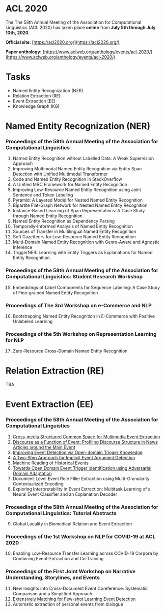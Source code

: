 # ACL 2020
The The 58th Annual Meeting of the Association for Computational Linguistics (ACL 2020) has taken place **online** from **July 5th through July 10th, 2020**.
  
**Official site:** [https://acl2020.org/](https://acl2020.org/) 
  
**Paper anthology:** [https://www.aclweb.org/anthology/events/acl-2020/](https://www.aclweb.org/anthology/events/acl-2020/)

# Tasks
- Named Entity Recognization (NER)
- Relation Extraction (RE)
- Event Extraction (EE)
- Knowledge Graph (KG)
# Named Entity Recognization (NER)
### Proceedings of the 58th Annual Meeting of the Association for Computational Linguistics
1. Named Entity Recognition without Labelled Data: A Weak Supervision Approach
2. Improving Multimodal Named Entity Recognition via Entity Span Detection with Unified Multimodal Transformer
3. Code and Named Entity Recognition in StackOverflow
4. A Unified MRC Framework for Named Entity Recognition
5. Improving Low-Resource Named Entity Recognition using Joint Sentence and Token Labeling
6. Pyramid: A Layered Model for Nested Named Entity Recognition
7. Bipartite Flat-Graph Network for Nested Named Entity Recognition
8. Instance-Based Learning of Span Representations: A Case Study through Named Entity Recognition
9. Named Entity Recognition as Dependency Parsing
10. Temporally-Informed Analysis of Named Entity Recognition
11. Sources of Transfer in Multilingual Named Entity Recognition
12. Soft Gazetteers for Low-Resource Named Entity Recognition
13. Multi-Domain Named Entity Recognition with Genre-Aware and Agnostic Inference
14. TriggerNER: Learning with Entity Triggers as Explanations for Named Entity Recognition

### Proceedings of the 58th Annual Meeting of the Association for Computational Linguistics: Student Research Workshop
15. Embeddings of Label Components for Sequence Labeling: A Case Study of Fine-grained Named Entity Recognition
### Proceedings of The 3rd Workshop on e-Commerce and NLP
16. Bootstrapping Named Entity Recognition in E-Commerce with Positive Unlabeled Learning
### Proceedings of the 5th Workshop on Representation Learning for NLP
17. Zero-Resource Cross-Domain Named Entity Recognition

# Relation Extraction (RE)
TBA
# Event Extraction (EE)
### Proceedings of the 58th Annual Meeting of the Association for Computational Linguistics
1. [Cross-media Structured Common Space for Multimedia Event Extraction](https://github.com/Clearailhc/KG-NLP-Papers/blob/main/ACL/2020/EE/1.%20Cross-media%20Structured%20Common%20Space%20for%20Multimedia%20Event%20Extraction.md)
2. [Discourse as a Function of Event: Profiling Discourse Structure in News Articles around the Main Event](https://github.com/Clearailhc/KG-NLP-Papers/blob/main/ACL/2020/EE/2.%20Discourse%20as%20a%20Function%20of%20Event_Profiling%20Discourse%20Structure%20in%20News%20Articles%20around%20the%20Main%20Event.md)
3. [Improving Event Detection via Open-domain Trigger Knowledge](https://github.com/Clearailhc/KG-NLP-Papers/blob/main/ACL/2020/EE/3.%20Improving%20Event%20Detection%20via%20Open-domain%20Trigger%20Knowledge.md)
4. [A Two-Step Approach for Implicit Event Argument Detection](https://github.com/Clearailhc/KG-NLP-Papers/blob/main/ACL/2020/EE/4.%20A%20Two-Step%20Approach%20for%20Implicit%20Event%20Argument%20Detection.md)
5. [Machine Reading of Historical Events](https://github.com/Clearailhc/KG-NLP-Papers/blob/main/ACL/2020/EE/5.%20Machine%20Reading%20of%20Historical%20Events.md)
6. [Towards Open Domain Event Trigger Identification using Adversarial Domain Adaptation](https://github.com/Clearailhc/KG-NLP-Papers/blob/main/ACL/2020/EE/6.Towards%20Open%20Domain%20Event%20Trigger%20Identification%20using%20Adversarial%20Domain%20Adaptation.md)
7. Document-Level Event Role Filler Extraction using Multi-Granularity Contextualized Encoding
8. Exploring Interpretability in Event Extraction: Multitask Learning of a Neural Event Classifier and an Explanation Decoder
### Proceedings of the 58th Annual Meeting of the Association for Computational Linguistics: Tutorial Abstracts
9. Global Locality in Biomedical Relation and Event Extraction
### Proceedings of the 1st Workshop on NLP for COVID-19 at ACL 2020
10. Enabling Low-Resource Transfer Learning across COVID-19 Corpora by Combining Event-Extraction and Co-Training
### Proceedings of the First Joint Workshop on Narrative Understanding, Storylines, and Events
11. New Insights into Cross-Document Event Coreference: Systematic Comparison and a Simplified Approach
12. [Extensively Matching for Few-shot Learning Event Detection](https://github.com/Clearailhc/KG-NLP-Papers/blob/main/ACL/2020/EE/12.%20Extensively%20Matching%20for%20Few-shot%20Learning%20Event%20Detection.md)
13. Automatic extraction of personal events from dialogue

